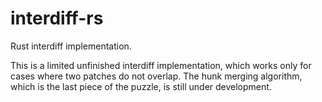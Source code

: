 # interdiff-rs

Rust interdiff implementation.

This is a limited unfinished interdiff implementation, which works only for cases where two patches do not overlap.
The hunk merging algorithm, which is the last piece of the puzzle, is still under development.
